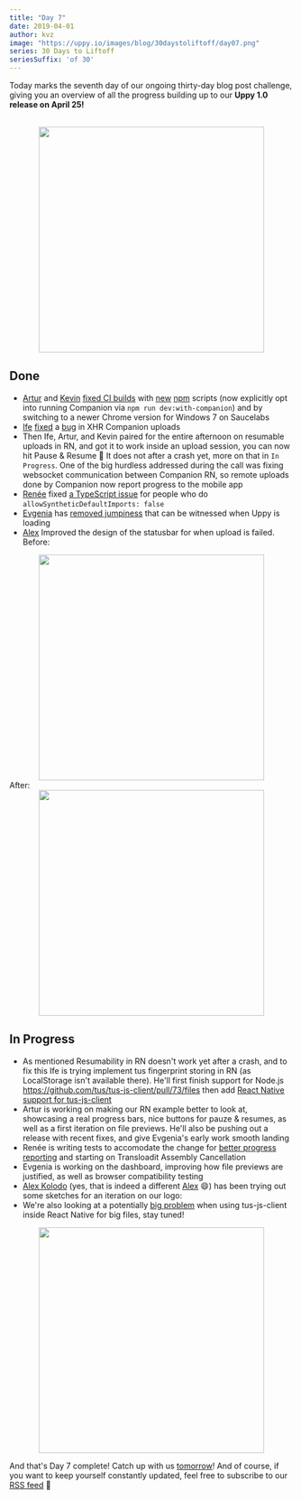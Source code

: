 ```yaml
---
title: "Day 7"
date: 2019-04-01
author: kvz
image: "https://uppy.io/images/blog/30daystoliftoff/day07.png"
series: 30 Days to Liftoff
seriesSuffix: 'of 30'
---
```


Today marks the seventh day of our ongoing thirty-day blog post challenge, giving you an overview of all the progress building up to our **Uppy 1.0 release on April 25!** 

<!--more-->

<center><br /><img width="400" src="/images/blog/30daystoliftoff/day07.png"><br /></center>

## Done

- [Artur](https://transloadit.com/about/#artur) and [Kevin](https://transloadit.com/about/#kvz) [fixed CI builds](https://github.com/transloadit/uppy/commit/130b79076c4cee54f1d6045f7ff359d1f46a9c72) with [new](https://github.com/transloadit/uppy/commit/5f4f1cf17e23c195d4a3907d7bb94599ec882ae6) [npm](https://github.com/transloadit/uppy/commit/f0ca917a1e238e672540fd1a605c2dee8a81b195) scripts (now explicitly opt into running Companion via `npm run dev:with-companion`) and by switching to a newer Chrome version for Windows 7 on Saucelabs 
- [Ife](https://transloadit.com/about/#ife) [fixed](https://github.com/transloadit/uppy/commit/c1abfea33d0c3e80809814c1048b156028c8fcf9) a [bug](https://github.com/transloadit/uppy/issues/1390) in XHR Companion uploads 
- Then Ife, Artur, and Kevin paired for the entire afternoon on resumable uploads in RN, and got it to work inside an upload session, you can now hit Pause & Resume :tada: It does not after a crash yet, more on that in `In Progress`. One of the big hurdless addressed during the call was fixing websocket communication between Companion RN, so remote uploads done by Companion now report progress to the mobile app
- [Renée](https://transloadit.com/about/#renee) fixed [a TypeScript issue](https://github.com/transloadit/uppy/pull/1396) for people who do `allowSyntheticDefaultImports: false`
- [Evgenia](https://github.com/lakesare) has [removed jumpiness](https://github.com/transloadit/uppy/pull/1383) that can be witnessed when Uppy is loading
- [Alex](https://transloadit.com/about/#alex) Improved the design of the statusbar for when upload is failed. <br />
Before:<br />
<center><img width="400" src="/images/blog/30daystoliftoff/2019-04-liftoff-07a.png"></center>
After:<br />
<center><img width="400" src="/images/blog/30daystoliftoff/2019-04-liftoff-07b.png"></center>

## In Progress

- As mentioned Resumability in RN doesn't work yet after a crash, and to fix this Ife is trying implement tus fingerprint storing in RN (as LocalStorage isn't available there). He'll first finish support for Node.js https://github.com/tus/tus-js-client/pull/73/files then add [React Native support for tus-js-client](https://github.com/tus/tus-js-client#react-native-support)
- Artur is working on making our RN example better to look at, showcasing a real progress bars, nice buttons for pauze & resumes, as well as a first iteration on file previews. He'll also be pushing out a release with recent fixes, and give Evgenia's early work smooth landing
- Renée is writing tests to accomodate the change for [better progress reporting](https://github.com/transloadit/uppy/pull/1376) and starting on Transloadit Assembly Cancellation
- Evgenia is working on the dashboard, improving how file previews are justified, as well as browser compatibility testing
- [Alex Kolodo](https://github.com/alexkolodko) (yes, that is indeed a different [Alex](https://github.com/nqst) :smile:) has been trying out some sketches for an iteration on our logo:
- We're also looking at a potentially [big problem](https://github.com/tus/tus-js-client/issues/146) when using tus-js-client inside React Native for big files, stay tuned!

<center><img width="400" src="/images/blog/30daystoliftoff/2019-04-liftoff-07c.png"></center>

And that's Day 7 complete! Catch up with us [tomorrow](/blog/2019/03/liftoff-05/)! And of course, if you want to keep yourself constantly updated, feel free to subscribe to our [RSS feed](https://uppy.io/atom.xml) :rocket:
